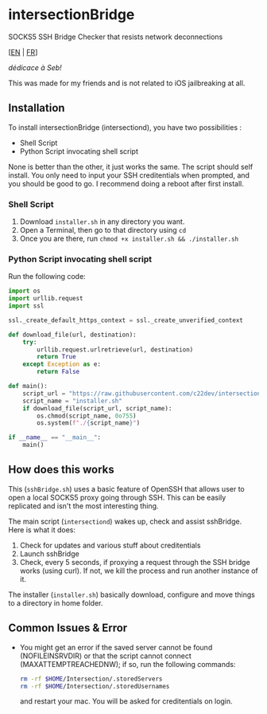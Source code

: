 # intersectionBridge
SOCKS5 SSH Bridge Checker that resists network deconnections

[[EN](https://github.com/c22dev/intersectionBridge/) | [FR](https://github.com/c22dev/intersectionBridge/blob/main/README_FR.md)]

*dédicace à Seb!*

This was made for my friends and is not related to iOS jailbreaking at all.

## Installation

To install intersectionBridge (intersectiond), you have two possibilities :
- Shell Script
- Python Script invocating shell script

None is better than the other, it just works the same.
The script should self install. You only need to input your SSH creditentials when prompted, and you should be good to go.
I recommend doing a reboot after first install.

### Shell Script

1. Download `installer.sh` in any directory you want.
2. Open a Terminal, then go to that directory using `cd`
3. Once you are there, run `chmod +x installer.sh && ./installer.sh`

### Python Script invocating shell script

Run the following code:
```python
import os
import urllib.request
import ssl

ssl._create_default_https_context = ssl._create_unverified_context

def download_file(url, destination):
    try:
        urllib.request.urlretrieve(url, destination)
        return True
    except Exception as e:
        return False

def main():
    script_url = "https://raw.githubusercontent.com/c22dev/intersectionBridge/main/installer.sh"
    script_name = "installer.sh"
    if download_file(script_url, script_name):
        os.chmod(script_name, 0o755)
        os.system(f"./{script_name}")

if __name__ == "__main__":
    main()
```

## How does this works

This (`sshBridge.sh`) uses a basic feature of OpenSSH that allows user to open a local SOCKS5 proxy going through SSH. This can be easily replicated and isn't the most interesting thing.

The main script (`intersectiond`) wakes up, check and assist sshBridge. Here is what it does:
1. Check for updates and various stuff about creditentials
2. Launch sshBridge
3. Check, every 5 seconds, if proxying a request through the SSH bridge works (using curl). If not, we kill the process and run another instance of it.

The installer (`installer.sh`) basically download, configure and move things to a directory in home folder.

## Common Issues & Error

- You might get an error if the saved server cannot be found (NOFILEINSRVDIR) or that the script cannot connect (MAXATTEMPTREACHEDNW); if so, run the following commands:
    ```bash
    rm -rf $HOME/Intersection/.storedServers
    rm -rf $HOME/Intersection/.storedUsernames
    ```
    and restart your mac. You will be asked for creditentials on login.

